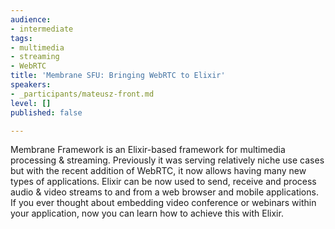 ```yaml
---
audience:
- intermediate
tags:
- multimedia
- streaming
- WebRTC
title: 'Membrane SFU: Bringing WebRTC to Elixir'
speakers:
- _participants/mateusz-front.md
level: []
published: false

---
```

Membrane Framework is an Elixir-based framework for multimedia processing & streaming. Previously it was serving relatively niche use cases but with the recent addition of WebRTC, it now allows having many new types of applications. Elixir can be now used to send, receive and process audio & video streams to and from a web browser and mobile applications. If you ever thought about embedding video conference or webinars within your application, now you can learn how to achieve this with Elixir.
